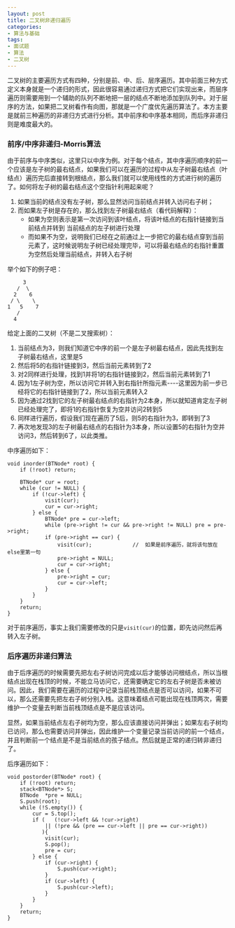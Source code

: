 ```yaml
---
layout: post
title: 二叉树非递归遍历
categories:
- 算法与基础
tags:
- 面试题
- 算法
- 二叉树
---
```


二叉树的主要遍历方式有四种，分别是前、中、后、层序遍历。其中前面三种方式定义本身就是一个递归的形式，因此很容易通过递归方式把它们实现出来，而层序遍历则需要用到一个辅助的队列不断地把一层的结点不断地添加到队列中。对于层序的方法，如果把二叉树看作有向图，那就是一个广度优先遍历算法了。本方主要是就前三种遍历的非递归方式进行分析。其中前序和中序基本相同，而后序非递归则是难度最大的。

### 前序/中序非递归-Morris算法

由于前序与中序类似，这里只以中序为例。对于每个结点，其中序遍历顺序的前一个应该是左子树的最右结点，如果我们可以在遍历的过程中从左子树最右结点（叶结点）遍历完后直接转到根结点，那么我们就可以使用线性的方式进行树的遍历了。如何将左子树的最右结点这个空指针利用起来呢？

1. 如果当前的结点没有左子树，那么显然访问当前结点并转入访问右子树；
2. 而如果左子树是存在的，那么找到左子树最右结点（看代码解释）：
    * 如果为空则表示是第一次访问到该叶结点，将该叶结点的右指针链接到当前结点并转到 当前结点的左子树进行处理
    * 而如果不为空，说明我们已经在之前通过上一步把它的最右结点穿到当前元素了，这时候说明左子树已经处理完毕，可以将最右结点的右指针重置为空然后处理当前结点，并转入右子树

举个如下的例子吧：

         3
       /  \
      2    6
     / \    \
    1   5    7
       /
      4

给定上面的二叉树（不是二叉搜索树）：

1. 当前结点为3，则我们知道它中序的前一个是左子树最右结点，因此先找到左子树最右结点，这里是5
2. 然后将5的右指针链接到3，然后当前元素转到了2
3. 对2同样进行处理，找到1并将1的右指针链接到2，然后当前元素转到了1
4. 因为1左子树为空，所以访问它并转入到右指针所指元素----这里因为前一步已经将它的右指针链接到了2，所以当前元素转入2
5. 因为通过2找到它的左子树最右结点的右指针为2本身，所以就知道肯定左子树已经处理完了，即将1的右指针恢复为空并访问2转到5
6. 同样进行遍历，假设我们现在遍历了5后，则5的右指针为3，即转到了3
7. 再次地发现3的左子树最右结点的右指针为3本身，所以设置5的右指针为空并访问3，然后转到6了，以此类推。

中序遍历如下：

    void inorder(BTNode* root) {
        if (!root) return;

        BTNode* cur = root;
        while (cur != NULL) {
            if (!cur->left) {
                visit(cur);
                cur = cur->right;
            } else {
                BTNode* pre = cur->left;
                while (pre->right != cur && pre->right != NULL) pre = pre->right;
                if (pre->right == cur) {
                    visit(cur);             //  如果是前序遍历，就将该句放在else里第一句
                    pre->right = NULL;
                    cur = cur->right;
                } else {
                    pre->right = cur;
                    cur = cur->left;
                }
            }
        }
        return;
    }

对于前序遍历，事实上我们需要修改的只是`visit(cur)`的位置，即先访问然后再转入左子树。

### 后序遍历非递归算法

由于后序遍历的时候需要先把左右子树访问完成以后才能够访问根结点，所以当根结点出现在栈顶的时候，不能立马访问它，还需要确定它的左右子树是否未被访问。因此，我们需要在遍历的过程中记录当前栈顶结点是否可以访问，如果不可以，那么还需要先把左右子树分别入栈。这意味着结点可能出现在栈顶两次，需要维护一个变量去判断当前栈顶结点是不是应该访问。

显然，如果当前结点左右子树均为空，那么应该直接访问并弹出；如果左右子树均已访问，那么也需要访问并弹出，因此维护一个变量记录当前访问的前一个结点，并且判断前一个结点是不是当前结点的孩子结点。然后就是正常的递归转非递归了。

后序遍历如下：

    void postorder(BTNode* root) {
        if (!root) return;
        stack<BTNode*> S;
        BTNode  *pre = NULL;
        S.push(root);
        while (!S.empty()) {
            cur = S.top();
            if (   (!cur->left && !cur->right) 
                || (!pre && (pre == cur->left || pre == cur->right)) 
               ){
                visit(cur);
                S.pop();
                pre = cur;
            } else {
                if (cur->right) {
                    S.push(cur->right);
                }
                if (cur->left) {
                    S.push(cur->left);
                }
            }
        }
        return;
    }

